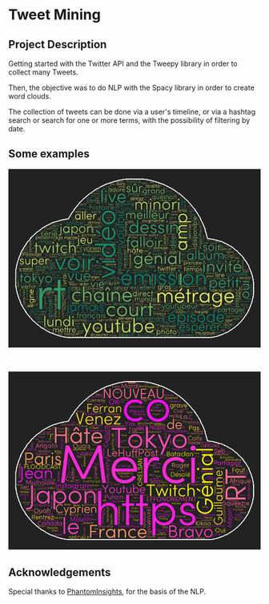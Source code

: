 # Tweet Mining

## Project Description

Getting started with the Twitter API and the Tweepy library in order to collect many Tweets.</br>

Then, the objective was to do NLP with the Spacy library in order to create word clouds.</br>

The collection of tweets can be done via a user's timeline, or via a hashtag search or search for one or more terms, with the possibility of filtering by date.</br>

## Some examples

<p align="center">
  <img src="https://raw.githubusercontent.com/ZoziLaMalice/tweet_mining_repo/master/cloud_output/mostusedwords.png">
</p>

</br>

<p align="center">
  <img src="https://raw.githubusercontent.com/ZoziLaMalice/tweet_mining_repo/master/cloud_output/mostusedentities.png">
</p>

## Acknowledgements

Special thanks to [PhantomInsights](https://github.com/PhantomInsights/subreddit-analyzer), for the basis of the NLP.
